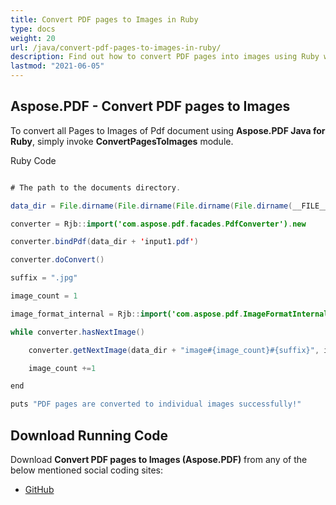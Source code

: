 ```yaml
---
title: Convert PDF pages to Images in Ruby
type: docs
weight: 20
url: /java/convert-pdf-pages-to-images-in-ruby/
description: Find out how to convert PDF pages into images using Ruby with Aspose.PDF, making it easy to extract visual content from PDFs.
lastmod: "2021-06-05"
---
```


## Aspose.PDF - Convert PDF pages to Images

To convert all Pages to Images of Pdf document using **Aspose.PDF Java for Ruby**, simply invoke **ConvertPagesToImages** module.

Ruby Code

```java

# The path to the documents directory.

data_dir = File.dirname(File.dirname(File.dirname(File.dirname(__FILE__)))) + '/data/'

converter = Rjb::import('com.aspose.pdf.facades.PdfConverter').new

converter.bindPdf(data_dir + 'input1.pdf')

converter.doConvert()

suffix = ".jpg"

image_count = 1

image_format_internal = Rjb::import('com.aspose.pdf.ImageFormatInternal')

while converter.hasNextImage()

    converter.getNextImage(data_dir + "image#{image_count}#{suffix}", image_format_internal.getJpeg())

    image_count +=1

end

puts "PDF pages are converted to individual images successfully!"
```

## Download Running Code

Download **Convert PDF pages to Images (Aspose.PDF)** from any of the below mentioned social coding sites:

- [GitHub](https://github.com/aspose-pdf/Aspose.PDF-for-Java/blob/master/Plugins/Aspose_Pdf_Java_for_Ruby/lib/asposepdfjava/Converter/convertpagestoimages.rb)
